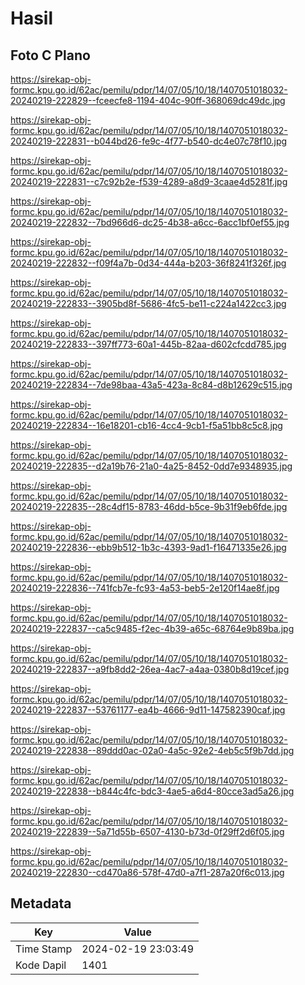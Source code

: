 # Hasil

## Foto C Plano

https://sirekap-obj-formc.kpu.go.id/62ac/pemilu/pdpr/14/07/05/10/18/1407051018032-20240219-222829--fceecfe8-1194-404c-90ff-368069dc49dc.jpg

https://sirekap-obj-formc.kpu.go.id/62ac/pemilu/pdpr/14/07/05/10/18/1407051018032-20240219-222831--b044bd26-fe9c-4f77-b540-dc4e07c78f10.jpg

https://sirekap-obj-formc.kpu.go.id/62ac/pemilu/pdpr/14/07/05/10/18/1407051018032-20240219-222831--c7c92b2e-f539-4289-a8d9-3caae4d5281f.jpg

https://sirekap-obj-formc.kpu.go.id/62ac/pemilu/pdpr/14/07/05/10/18/1407051018032-20240219-222832--7bd966d6-dc25-4b38-a6cc-6acc1bf0ef55.jpg

https://sirekap-obj-formc.kpu.go.id/62ac/pemilu/pdpr/14/07/05/10/18/1407051018032-20240219-222832--f09f4a7b-0d34-444a-b203-36f8241f326f.jpg

https://sirekap-obj-formc.kpu.go.id/62ac/pemilu/pdpr/14/07/05/10/18/1407051018032-20240219-222833--3905bd8f-5686-4fc5-be11-c224a1422cc3.jpg

https://sirekap-obj-formc.kpu.go.id/62ac/pemilu/pdpr/14/07/05/10/18/1407051018032-20240219-222833--397ff773-60a1-445b-82aa-d602cfcdd785.jpg

https://sirekap-obj-formc.kpu.go.id/62ac/pemilu/pdpr/14/07/05/10/18/1407051018032-20240219-222834--7de98baa-43a5-423a-8c84-d8b12629c515.jpg

https://sirekap-obj-formc.kpu.go.id/62ac/pemilu/pdpr/14/07/05/10/18/1407051018032-20240219-222834--16e18201-cb16-4cc4-9cb1-f5a51bb8c5c8.jpg

https://sirekap-obj-formc.kpu.go.id/62ac/pemilu/pdpr/14/07/05/10/18/1407051018032-20240219-222835--d2a19b76-21a0-4a25-8452-0dd7e9348935.jpg

https://sirekap-obj-formc.kpu.go.id/62ac/pemilu/pdpr/14/07/05/10/18/1407051018032-20240219-222835--28c4df15-8783-46dd-b5ce-9b31f9eb6fde.jpg

https://sirekap-obj-formc.kpu.go.id/62ac/pemilu/pdpr/14/07/05/10/18/1407051018032-20240219-222836--ebb9b512-1b3c-4393-9ad1-f16471335e26.jpg

https://sirekap-obj-formc.kpu.go.id/62ac/pemilu/pdpr/14/07/05/10/18/1407051018032-20240219-222836--741fcb7e-fc93-4a53-beb5-2e120f14ae8f.jpg

https://sirekap-obj-formc.kpu.go.id/62ac/pemilu/pdpr/14/07/05/10/18/1407051018032-20240219-222837--ca5c9485-f2ec-4b39-a65c-68764e9b89ba.jpg

https://sirekap-obj-formc.kpu.go.id/62ac/pemilu/pdpr/14/07/05/10/18/1407051018032-20240219-222837--a9fb8dd2-26ea-4ac7-a4aa-0380b8d19cef.jpg

https://sirekap-obj-formc.kpu.go.id/62ac/pemilu/pdpr/14/07/05/10/18/1407051018032-20240219-222837--53761177-ea4b-4666-9d11-147582390caf.jpg

https://sirekap-obj-formc.kpu.go.id/62ac/pemilu/pdpr/14/07/05/10/18/1407051018032-20240219-222838--89ddd0ac-02a0-4a5c-92e2-4eb5c5f9b7dd.jpg

https://sirekap-obj-formc.kpu.go.id/62ac/pemilu/pdpr/14/07/05/10/18/1407051018032-20240219-222838--b844c4fc-bdc3-4ae5-a6d4-80cce3ad5a26.jpg

https://sirekap-obj-formc.kpu.go.id/62ac/pemilu/pdpr/14/07/05/10/18/1407051018032-20240219-222839--5a71d55b-6507-4130-b73d-0f29ff2d6f05.jpg

https://sirekap-obj-formc.kpu.go.id/62ac/pemilu/pdpr/14/07/05/10/18/1407051018032-20240219-222830--cd470a86-578f-47d0-a7f1-287a20f6c013.jpg


## Metadata

| Key        | Value               |
| ---------- | ------------------- |
| Time Stamp | 2024-02-19 23:03:49 |
| Kode Dapil | 1401                |



